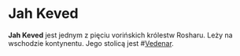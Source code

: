# Jah Keved
**Jah Keved** jest jednym z pięciu vorińskich królestw Rosharu. Leży na wschodzie kontynentu. Jego stolicą jest #[Vedenar](locations/vedenar).
